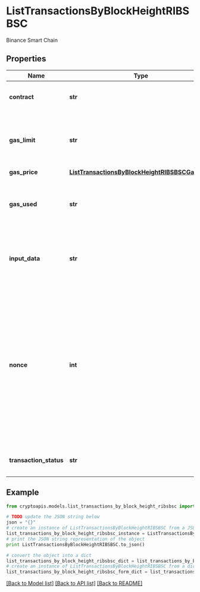 # ListTransactionsByBlockHeightRIBSBSC

Binance Smart Chain

## Properties
Name | Type | Description | Notes
------------ | ------------- | ------------- | -------------
**contract** | **str** | Represents the specific transaction contract. | [optional] 
**gas_limit** | **str** | Represents the amount of gas used by this specific transaction alone. | 
**gas_price** | [**ListTransactionsByBlockHeightRIBSBSCGasPrice**](ListTransactionsByBlockHeightRIBSBSCGasPrice.md) |  | 
**gas_used** | **str** | Represents the exact unit of gas that was used for the transaction. | 
**input_data** | **str** | Represents additional information that is required for the transaction. | 
**nonce** | **int** | Represents the sequential running number for an address, starting from 0 for the first transaction. E.g., if the nonce of a transaction is 10, it would be the 11th transaction sent from the sender&#39;s address. | 
**transaction_status** | **str** | Represents the status of this transaction | 

## Example

```python
from cryptoapis.models.list_transactions_by_block_height_ribsbsc import ListTransactionsByBlockHeightRIBSBSC

# TODO update the JSON string below
json = "{}"
# create an instance of ListTransactionsByBlockHeightRIBSBSC from a JSON string
list_transactions_by_block_height_ribsbsc_instance = ListTransactionsByBlockHeightRIBSBSC.from_json(json)
# print the JSON string representation of the object
print ListTransactionsByBlockHeightRIBSBSC.to_json()

# convert the object into a dict
list_transactions_by_block_height_ribsbsc_dict = list_transactions_by_block_height_ribsbsc_instance.to_dict()
# create an instance of ListTransactionsByBlockHeightRIBSBSC from a dict
list_transactions_by_block_height_ribsbsc_form_dict = list_transactions_by_block_height_ribsbsc.from_dict(list_transactions_by_block_height_ribsbsc_dict)
```
[[Back to Model list]](../README.md#documentation-for-models) [[Back to API list]](../README.md#documentation-for-api-endpoints) [[Back to README]](../README.md)


